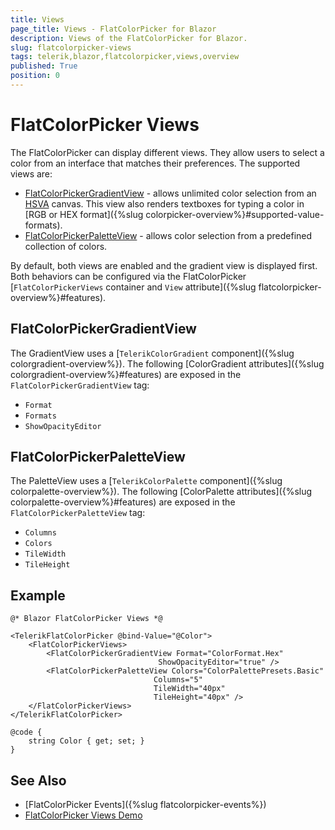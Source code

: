 ```yaml
---
title: Views
page_title: Views - FlatColorPicker for Blazor
description: Views of the FlatColorPicker for Blazor.
slug: flatcolorpicker-views
tags: telerik,blazor,flatcolorpicker,views,overview
published: True
position: 0
---
```


# FlatColorPicker Views

The FlatColorPicker can display different views. They allow users to select a color from an interface that matches their preferences. The supported views are:

* [FlatColorPickerGradientView](#flatcolorpickergradientview) - allows unlimited color selection from an [HSVA](https://en.wikipedia.org/wiki/HSL_and_HSV) canvas. This view also renders textboxes for typing a color in [RGB or HEX format]({%slug colorpicker-overview%}#supported-value-formats).
* [FlatColorPickerPaletteView](#flatcolorpickerpaletteview) - allows color selection from a predefined collection of colors.

By default, both views are enabled and the gradient view is displayed first. Both behaviors can be configured via the FlatColorPicker [`FlatColorPickerViews` container and `View` attribute]({%slug flatcolorpicker-overview%}#features).

## FlatColorPickerGradientView

The GradientView uses a [`TelerikColorGradient` component]({%slug colorgradient-overview%}). The following [ColorGradient attributes]({%slug colorgradient-overview%}#features) are exposed in the `FlatColorPickerGradientView` tag:

* `Format`
* `Formats`
* `ShowOpacityEditor`

## FlatColorPickerPaletteView

The PaletteView uses a [`TelerikColorPalette` component]({%slug colorpalette-overview%}). The following [ColorPalette attributes]({%slug colorpalette-overview%}#features) are exposed in the `FlatColorPickerPaletteView` tag:

* `Columns`
* `Colors`
* `TileWidth`
* `TileHeight`

## Example

````CSHTML
@* Blazor FlatColorPicker Views *@

<TelerikFlatColorPicker @bind-Value="@Color">
    <FlatColorPickerViews>
        <FlatColorPickerGradientView Format="ColorFormat.Hex"
                                 ShowOpacityEditor="true" />
        <FlatColorPickerPaletteView Colors="ColorPalettePresets.Basic"
                                Columns="5"
                                TileWidth="40px"
                                TileHeight="40px" />
    </FlatColorPickerViews>
</TelerikFlatColorPicker>

@code {
    string Color { get; set; }
}
````


## See Also

* [FlatColorPicker Events]({%slug flatcolorpicker-events%})
* [FlatColorPicker Views Demo](https://demos.telerik.com/blazor-ui/flatcolorpicker/views)
